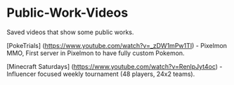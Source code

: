 # Public-Work-Videos
Saved videos that show some public works.


[PokeTrials] (https://www.youtube.com/watch?v=_zDW1mPw1TI) - Pixelmon MMO, First server in Pixelmon to have fully custom Pokemon.

[Minecraft Saturdays] (https://www.youtube.com/watch?v=RenlpJyt4oc) - Influencer focused weekly tournament (48 players, 24x2 teams).
